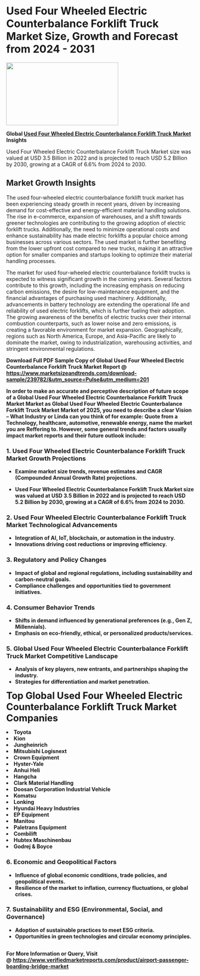 <H1>Used Four Wheeled Electric Counterbalance Forklift Truck Market Size, Growth and Forecast from 2024 - 2031</H1><img class="aligncenter size-medium wp-image-584254" src="https://thirdeyenews.in/wp-content/uploads/2024/09/Global-Market-Research-300x168.jpeg" alt="" width="300" height="168" /><p><strong>Global&nbsp;<a href="https://www.marketsizeandtrends.com/download-sample/239782/&amp;utm_source=Pulse&amp;utm_medium=201">Used Four Wheeled Electric Counterbalance Forklift Truck Market</a> Insights</strong></p><p>Used Four Wheeled Electric Counterbalance Forklift Truck Market size was valued at USD 3.5 Billion in 2022 and is projected to reach USD 5.2 Billion by 2030, growing at a CAGR of 6.6% from 2024 to 2030.</p><p><h2>Market Growth Insights</h2> <p>The used four-wheeled electric counterbalance forklift truck market has been experiencing steady growth in recent years, driven by increasing demand for cost-effective and energy-efficient material handling solutions. The rise in e-commerce, expansion of warehouses, and a shift towards greener technologies are contributing to the growing adoption of electric forklift trucks. Additionally, the need to minimize operational costs and enhance sustainability has made electric forklifts a popular choice among businesses across various sectors. The used market is further benefiting from the lower upfront cost compared to new trucks, making it an attractive option for smaller companies and startups looking to optimize their material handling processes.</p> <p><strong></strong></p> <p>The market for used four-wheeled electric counterbalance forklift trucks is expected to witness significant growth in the coming years. Several factors contribute to this growth, including the increasing emphasis on reducing carbon emissions, the desire for low-maintenance equipment, and the financial advantages of purchasing used machinery. Additionally, advancements in battery technology are extending the operational life and reliability of used electric forklifts, which is further fueling their adoption. The growing awareness of the benefits of electric trucks over their internal combustion counterparts, such as lower noise and zero emissions, is creating a favorable environment for market expansion. Geographically, regions such as North America, Europe, and Asia-Pacific are likely to dominate the market, owing to industrialization, warehousing activities, and stringent environmental regulations.</p> <p><strong></p><p><span class=""><strong>Download Full PDF Sample Copy of Global Used Four Wheeled Electric Counterbalance Forklift Truck Market Report</strong> @ <a href="https://www.marketsizeandtrends.com/download-sample/239782/&amp;utm_source=Pulse&amp;utm_medium=201" target="_blank">https://www.marketsizeandtrends.com/download-sample/239782/&amp;utm_source=Pulse&amp;utm_medium=201</a></span></p><p>In order to make an accurate and perceptive description of future scope of a Global&nbsp;Used Four Wheeled Electric Counterbalance Forklift Truck Market Market as Global&nbsp;Used Four Wheeled Electric Counterbalance Forklift Truck Market Market of 2025, you need to describe a clear Vision &ndash; What Industry or Linda can you think of for example: Quote from a Technology, healthcare, automotive, renewable energy, name the market you are Reffering to. However, some general trends and factors usually impact market reports and their future outlook include:</p><h3>1.&nbsp;<strong>Used Four Wheeled Electric Counterbalance Forklift Truck Market Growth Projections</strong></h3><ul><li>Examine market size trends, revenue estimates and CAGR (Compounded Annual Growth Rate) projections.</li><li><p>Used Four Wheeled Electric Counterbalance Forklift Truck Market size was valued at USD 3.5 Billion in 2022 and is projected to reach USD 5.2 Billion by 2030, growing at a CAGR of 6.6% from 2024 to 2030.</p></li></ul><h3>2.&nbsp;<strong>Used Four Wheeled Electric Counterbalance Forklift Truck Market Technological Advancements</strong></h3><ul><li>Integration of AI, IoT, blockchain, or automation in the industry.</li><li>Innovations driving cost reductions or improving efficiency.</li></ul><h3>3.&nbsp;<strong>Regulatory and Policy Changes</strong></h3><ul><li>Impact of global and regional regulations, including sustainability and carbon-neutral goals.</li><li>Compliance challenges and opportunities tied to government initiatives.</li></ul><h3>4.&nbsp;<strong>Consumer Behavior Trends</strong></h3><ul><li>Shifts in demand influenced by generational preferences (e.g., Gen Z, Millennials).</li><li>Emphasis on eco-friendly, ethical, or personalized products/services.</li></ul><h3>5.&nbsp;<strong>Global Used Four Wheeled Electric Counterbalance Forklift Truck Market Competitive Landscape</strong></h3><ul><li>Analysis of key players, new entrants, and partnerships shaping the industry.</li><li>Strategies for differentiation and market penetration.</li></ul><p data-pm-slice="1 1 []"><span style="color: inherit; font-family: inherit; font-size: 25px;">Top Global Used Four Wheeled Electric Counterbalance Forklift Truck Market Companies</span></p><div class="" data-test-id=""><p><li>Toyota</li><li> Kion</li><li> Jungheinrich</li><li> Mitsubishi Logisnext</li><li> Crown Equipment</li><li> Hyster-Yale</li><li> Anhui Heli</li><li> Hangcha</li><li> Clark Material Handling</li><li> Doosan Corporation Industrial Vehicle</li><li> Komatsu</li><li> Lonking</li><li> Hyundai Heavy Industries</li><li> EP Equipment</li><li> Manitou</li><li> Paletrans Equipment</li><li> Combilift</li><li> Hubtex Maschinenbau</li><li> Godrej & Boyce</li></p></div><h3>6.&nbsp;<strong>Economic and Geopolitical Factors</strong></h3><ul><li>Influence of global economic conditions, trade policies, and geopolitical events.</li><li>Resilience of the market to inflation, currency fluctuations, or global crises.</li></ul><h3>7.&nbsp;<strong>Sustainability and ESG (Environmental, Social, and Governance)</strong></h3><ul><li>Adoption of sustainable practices to meet ESG criteria.</li><li>Opportunities in green technologies and circular economy principles.</li></ul><h2><strong style="font-size: 14px;">For More Information or Query, Visit @&nbsp;</strong><a style="background-color: #ffffff; font-size: 14px;" href="https://www.marketsizeandtrends.com/report/used-four-wheeled-electric-counterbalance-forklift-truck-market/" target="_blank">https://www.verifiedmarketreports.com/product/airport-passenger-boarding-bridge-market</a></h2>

